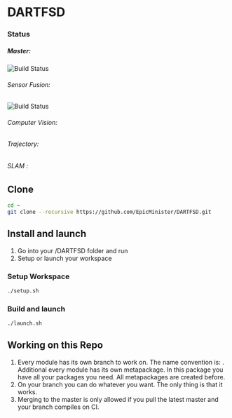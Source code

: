 # DARTFSD
### Status

##### Master: 
![Build Status](https://travis-ci.com/EpicMinister/DARTFSD.svg?token=UqRVv9E9juHKc34pTs2q&branch=master)

###### Sensor Fusion: 
![Build Status](https://travis-ci.com/EpicMinister/DARTFSD.svg?token=UqRVv9E9juHKc34pTs2q&branch=sensor_fusion)
###### Computer Vision: 

###### Trajectory: 

###### SLAM : 

## Clone

```bash
cd ~
git clone --recursive https://github.com/EpicMinister/DARTFSD.git
```

## Install and launch

1. Go into your /DARTFSD folder and run
2. Setup or launch your workspace

### Setup Workspace

```bash
./setup.sh
```

### Build and launch

```bash
./launch.sh
```
## Working on this Repo
1. Every module has its own branch to work on. The name convention is: <modulename>.
   Additional every module has its own metapackage. In this package you have all your packages you need. All metapackages are created before.
2. On your branch you can do whatever you want. The only thing is that it works. 
3. Merging to the master is only allowed if you pull the latest master and your branch compiles on CI.
